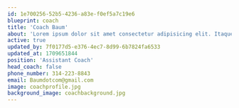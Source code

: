 ```yaml
---
id: 1e700256-52b5-4236-a83e-f0ef5a7c19e6
blueprint: coach
title: 'Coach Baum'
about: 'Lorem ipsum dolor sit amet consectetur adipisicing elit. Itaque, quis nisi? Mollitia pariatur inventore minus velit similique. Sint veniam illum ex deleniti perferendis molestiae, vitae itaque officiis dolores laboriosam placeat, non iusto nobis odio at quia illo maiores commodi, ducimus inventore atque aliquid suscipit? Laboriosam quo molestias doloribus natus mollitia quaerat impedit facere, veniam perspiciatis quam totam esse deserunt optio test'
active: true
updated_by: 7f0177d5-e376-4ec7-8d99-6b7824fa6533
updated_at: 1709651844
position: 'Assistant Coach'
head_coach: false
phone_number: 314-223-8843
email: Baumdotcom@gmail.com
image: coachprofile.jpg
background_image: coachbackground.jpg
---
```

